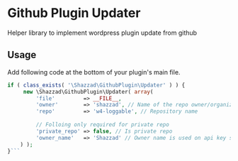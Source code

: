 # Github Plugin Updater
 Helper library to implement wordpress plugin update from github

## Usage
Add following code at the bottom of your plugin's main file.
```php
if ( class_exists( '\Shazzad\GithubPlugin\Updater' ) ) {
     new \Shazzad\GithubPlugin\Updater( array(
         'file'         => __FILE__,
         'owner'        => 'shazzad', // Name of the repo owner/organization
         'repo'         => 'w4-loggable', // Repository name
	
         // Folloing only required for private repo
         'private_repo' => false, // Is private repo
         'owner_name'   => 'Shazzad' // Owner name is used on api key settings
    ) );
}```
